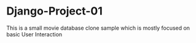 # Django-Project-01
This is a small movie database clone sample which is mostly focused on basic User Interaction
